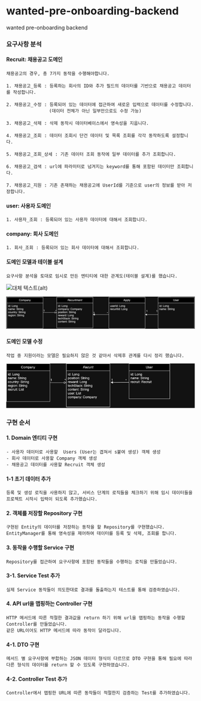 # wanted-pre-onboarding-backend
wanted pre-onboarding backend

### 요구사항 분석

#### Recruit: 채용공고 도메인
    채용공고의 경우, 총 7가지 동작을 수행해야합니다.

    1. 채용공고_등록 : 등록하는 회사의 ID와 추가 필드의 데이터를 기반으로 채용공고 데이터를 작성합니다. 

    2. 채용공고_수정 : 등록되어 있는 데이터에 접근하여 새로운 입력으로 데이터를 수정합니다.
                    (데이터 전체가 아닌 일부만으로도 수정 가능)

    3. 채용공고_삭제 : 삭제 동작시 데이터베이스에서 영속성을 지웁니다.

    4. 채용공고_조회 : 데이터 조회시 단건 데이터 및 목록 조회를 각각 동작하도록 설정합니다.

    5. 채용공고_조회_상세 : 기존 데이터 조회 동작에 일부 데이터를 추가 조회합니다. 

    6. 채용공고_검색 : url에 파라미터로 넘겨지는 keyword를 통해 포함된 데이터만 조회합니다.

    7. 채용공고_지원 : 기존 존재하는 채용공고에 UserId를 기준으로 user의 정보를 받아 저장합니다.
    
#### user: 사용자 도메인
    1. 사용자_조회 : 등록되어 있는 사용자 데이터에 대해서 조회합니다.
    
 
#### company: 회사 도메인
    1. 회사_조회 : 등록되어 있는 회사 데이터에 대해서 조회합니다.



#### 도메인 모델과 테이블 설계
    요구사항 분석을 토대로 임시로 만든 엔티티에 대한 관계도(테이블 설계)를 했습니다.
![대체 텍스트(alt)](https://documents.lucid.app/documents/259f7bb5-eba5-4e98-bfbe-44d027fbc4b0/pages/0_0?a=432&x=633&y=333&w=1015&h=154&store=1&accept=image%2F*&auth=LCA%20ae6f567072a3d67e1d5290d1e0a983139e1d9ff9a14e27a6c02657edf90e87b8-ts%3D1697020078 "이미지 설명(title)")

![대체 텍스트(alt)](img_1.png)

#### 도메인 모델 수정
    작업 중 지원이라는 모델은 필요하지 않은 것 같아서 삭제후 관계를 다시 정리 했습니다.

![대체 텍스트(alt)](img.png)

### 구현 순서

#### 1. Domain 엔티티 구현
    - 사용자 데이터로 사용할  Users (User는 겹쳐서 s붙여 생성) 객체 생성
    - 회사 데이터로 사용할 Company 객체 생성
    - 채용공고 데이터를 사용할 Recruit 객체 생성

#### 1-1 초기 데이터 추가
    등록 및 생성 로직을 사용하지 않고, 서비스 단계의 로직들을 체크하기 위해 임시 데이터들을 
    프로젝트 시작시 입력이 되도록 추가했습니다.

#### 2. 객체를 저장할 Repository 구현
    구현된 Entity의 데이터를 저장하는 동작을 할 Repository를 구현했습니다.
    EntityManager를 통해 영속성을 제어하여 데이터를 등록 및 삭제, 조회를 합니다.

#### 3. 동작을 수행할 Service 구현
    Repository를 접근하여 요구사항에 포함된 동작들을 수행하는 로직을 만들었습니다.

#### 3-1. Service Test 추가 
    실제 Service 동작들이 의도한대로 결과를 돌출하는지 테스트를 통해 검증하였습니다.

#### 4. API url을 맵핑하는 Controller 구현
    HTTP 메서드에 따른 적절한 결과값을 return 하기 위해 url을 맵핑하는 동작을 수행할 Controller를 만들었습니다.
    같은 URL이어도 HTTP 메서드에 따라 동작이 달라집니다.

#### 4-1. DTO 구현
    메서드 별 요구사항에 부합하는 JSON 데이터 형식이 다르므로 DTO 구현을 통해 필요에 따라
    다른 형식의 데이터를 return 할 수 있도록 구현하였습니다.

#### 4-2. Controller Test 추가
    Controller에서 맵핑한 URL에 따른 동작들이 적절한지 검증하는 Test를 추가하였습니다.


